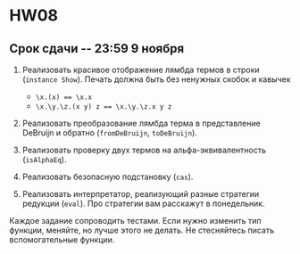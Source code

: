 
# HW08

## Срок сдачи -- 23:59 9 ноября

1. Реализовать красивое отображение лямбда термов в строки (`instance Show`). Печать должна быть без ненужных скобок и кавычек
    * `\x.(x) == \x.x`
    * `\x.\y.\z.(x y) z == \x.\y.\z.x y z`

2. Реализовать преобразование лямбда терма в представление DeBruijn и обратно (`fromDeBruijn`, `toDeBruijn`).

3. Реализовать проверку двух термов на альфа-эквивалентность (`isAlphaEq`).

4. Реализовать безопасную подстановку (`cas`).

5. Реализовать интерпретатор, реализующий разные стратегии редукции (`eval`). Про стратегии вам расскажут в понедельник.

Каждое задание сопроводить тестами. Если нужно изменить тип функции, меняйте, но лучше этого не делать. Не стесняйтесь писать вспомогательные функции.
